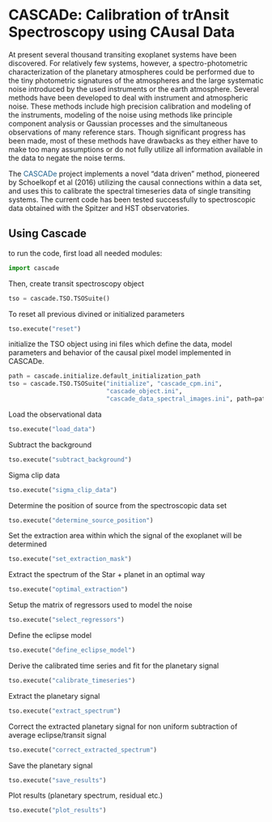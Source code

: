 # CASCADe: Calibration of trAnsit Spectroscopy using CAusal Data

At present several thousand transiting exoplanet systems have been discovered.
For relatively few systems, however, a spectro-photometric characterization of
the planetary atmospheres could be performed due to the tiny photometric signatures
of the atmospheres and the large systematic noise introduced by the used instruments
or the earth atmosphere. Several methods have been developed to deal with instrument
and atmospheric noise. These methods include high precision calibration and modeling
of the instruments, modeling of the noise using methods like principle component
analysis or Gaussian processes and the simultaneous observations of many reference
stars. Though significant progress has been made, most of these methods have drawbacks
as they either have to make too many assumptions or do not fully utilize all
information available in the data to negate the noise terms.

The <span style="color:#1f618d">CASCADe </span> project implements a novel “data driven” method, pioneered by
Schoelkopf et al (2016) utilizing the causal connections within a data set,
and uses this to calibrate the spectral timeseries data of single transiting
systems. The current code has been tested successfully to spectroscopic data
obtained with the Spitzer and HST observatories.



## Using Cascade

to run the code, first load all needed modules:
```python
import cascade
```

Then, create transit spectroscopy object
```python
tso = cascade.TSO.TSOSuite()
```

To reset all previous divined or initialized parameters
```python
tso.execute("reset")
```

initialize the TSO object using ini files which define the data, model parameters and behavior of the causal pixel model implemented in CASCADe.
```python
path = cascade.initialize.default_initialization_path
tso = cascade.TSO.TSOSuite("initialize", "cascade_cpm.ini",
                           "cascade_object.ini",
                           "cascade_data_spectral_images.ini", path=path)
```

Load the observational data
```python
tso.execute("load_data")
```

Subtract the background
```python
tso.execute("subtract_background")
```

Sigma clip data
```python
tso.execute("sigma_clip_data")
```

Determine the position of source from the spectroscopic data set
```python
tso.execute("determine_source_position")
```

Set the extraction area within which the signal of the exoplanet will be determined
```python
tso.execute("set_extraction_mask")
```

Extract the spectrum of the Star + planet in an optimal way
```python
tso.execute("optimal_extraction")
```

Setup the matrix of regressors used to model the noise
```python
tso.execute("select_regressors")
```

Define the eclipse model
```python
tso.execute("define_eclipse_model")
```

Derive the calibrated time series and fit for the planetary signal
```python
tso.execute("calibrate_timeseries")
```

Extract the planetary signal
```python
tso.execute("extract_spectrum")
```

Correct the extracted planetary signal for non uniform subtraction of average eclipse/transit signal
```python
tso.execute("correct_extracted_spectrum")
```

Save the planetary signal
```python
tso.execute("save_results")
```

Plot results (planetary spectrum, residual etc.)
```python
tso.execute("plot_results")

